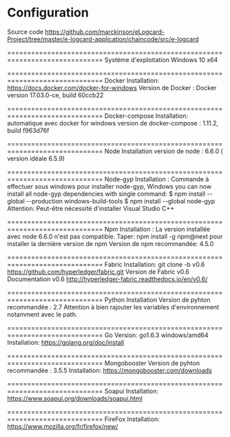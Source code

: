 # Configuration


Source code 
https://github.com/marckinson/eLogcard-Project/tree/master/e-logcard-application/chaincode/src/e-logcard


==============================================================================
Système d'exploitation 
Windows 10 x64 


==============================================================================
Docker 
Installation: https://docs.docker.com/docker-for-windows
Version de Docker : Docker version 17.03.0-ce, build 60ccb22


==============================================================================
Docker-compose
Installation: automatique avec docker for windows 
version de docker-compose : 1.11.2, build f963d76f

==============================================================================
Node 
Installation
version de node : 6.6.0 ( version idéale 6.5.9)

==============================================================================
Node-gyp 
Installation : 
Commande à effectuer sous windows pour installer node-gyp,
Windows you can now install all node-gyp dependencies with single command:
$ npm install --global --production windows-build-tools
$ npm install --global node-gyp
Attention: Peut-être nécessité d'installer Visual Studio C++ 

==============================================================================
Npm 
Installation : La version installée avec node 6.6.0 n'est pas compatible. 
Taper: npm install -g npm@next pour installer la dernière version de npm
Version de npm recommandée: 4.5.0

==============================================================================
Fabric 
Installation: git clone -b v0.6 https://github.com/hyperledger/fabric.git 
Version de Fabric  v0.6
Documentation v0.6
http://hyperledger-fabric.readthedocs.io/en/v0.6/

==============================================================================
Python
Installation 
Version de pyhton recommandée : 2.7
Attention à bien rajouter les variables d'environnement notamment avec le path.

==============================================================================
Go 
Version:  go1.6.3 windows/amd64
Installation: https://golang.org/doc/install

==============================================================================
Mongobooster 
Version de pyhton recommandée : 3.5.5
Installation: https://mongobooster.com/downloads

==============================================================================
Soapui 
Installation: https://www.soapui.org/downloads/soapui.html

==============================================================================
FireFox 
Installation: https://www.mozilla.org/fr/firefox/new/




